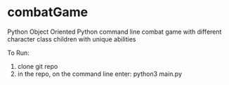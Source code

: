 # combatGame
Python Object Oriented Python command line combat game with different character class children with unique abilities

To Run:

1) clone git repo
2) in the repo, on the command line enter: python3 main.py

